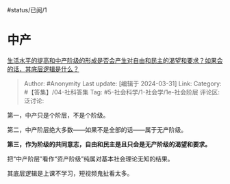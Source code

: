 #status/已阅/1 

# 中产
[生活水平的提高和中产阶级的形成是否会产生对自由和民主的渴望和要求？如果会的话，其底层逻辑是什么？](https://www.zhihu.com/question/547131377/answer/3449339727)

> Author: #Anonymity
> Last update: [编辑于 2024-03-31]
> Link:
> Category: #【答集】/04-社科答集
> Tag: #5-社会科学/1-社会学/1e-社会阶层
> 评论区:
> 泛讨论:

第一，中产只是个阶层，不是个阶级。

第二，中产阶层绝大多数——如果不是全部的话——属于无产阶级。

**第三，作为阶级的共同意志，自由和民主是且只会是无产阶级的渴望和要求。**

把“中产阶层”看作“资产阶级”纯属对基本社会理论无知的结果。

其底层逻辑是上课不学习，短视频鬼扯看太多。
